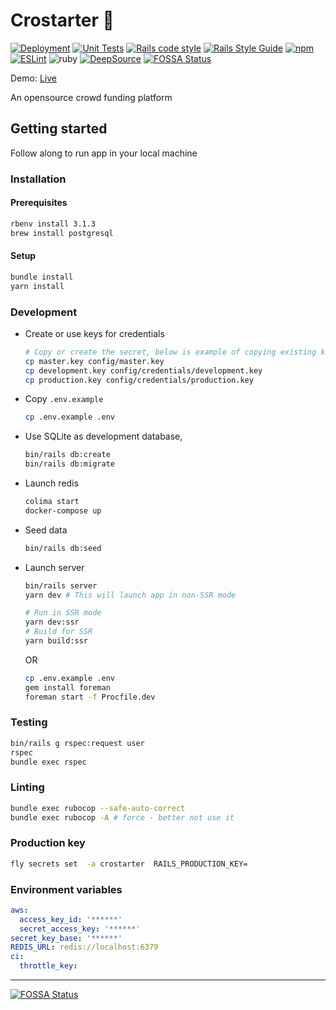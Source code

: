 # Crostarter 🎉

[![Deployment][deploy-image]][deploy-url] [![Unit Tests][rspec-image]][rspec-url] [![Rails code style][rubocop-code-style-image]][rubocop-code-style-url] [![Rails Style Guide][rails-code-style-image]][rails-code-style-url]
[![npm][npm-image]][npm-url] [![ESLint][eslint-image]][eslint-url]
![ruby][ruby-version] [![DeepSource][deepsource-image]][deepsource-url]
[![FOSSA Status][fossa-image]][fossa-url]

Demo: [Live](https://crostarter.fly.dev/)

An opensource crowd funding platform

## Getting started

Follow along to run app in your local machine

### Installation

#### Prerequisites

```bash
rbenv install 3.1.3
brew install postgresql
```

#### Setup

```bash
bundle install
yarn install
```

### Development

- Create or use keys for credentials

  ```bash
  # Copy or create the secret, below is example of copying existing keys to respective environments
  cp master.key config/master.key
  cp development.key config/credentials/development.key
  cp production.key config/credentials/production.key
  ```

- Copy `.env.example`

  ```bash
  cp .env.example .env
  ```

- Use SQLite as development database,

  ```bash
  bin/rails db:create
  bin/rails db:migrate
  ```

- Launch redis

  ```bash
  colima start
  docker-compose up
  ```

- Seed data

  ```bash
  bin/rails db:seed
  ```

- Launch server

  ```bash
  bin/rails server
  yarn dev # This will launch app in non-SSR mode

  # Run in SSR mode
  yarn dev:ssr
  # Build for SSR
  yarn build:ssr
  ```

  OR

  ```bash
  cp .env.example .env
  gem install foreman
  foreman start -f Procfile.dev
  ```

### Testing

```bash
bin/rails g rspec:request user
rspec
bundle exec rspec
```

### Linting

```bash
bundle exec rubocop --safe-auto-correct
bundle exec rubocop -A # force - better not use it
```

### Production key

```bash
fly secrets set  -a crostarter  RAILS_PRODUCTION_KEY=
```

### Environment variables

```yml
aws:
  access_key_id: '******'
  secret_access_key: '******'
secret_key_base: '******'
REDIS_URL: redis://localhost:6379
ci:
  throttle_key:
```

---

[deploy-image]: https://github.com/lakshmaji/kickstarter/actions/workflows/deployment.yml/badge.svg?branch=main
[deploy-url]: https://github.com/lakshmaji/kickstarter/actions/workflows/deployment.yml
[rspec-image]: https://github.com/lakshmaji/kickstarter/actions/workflows/spec.yml/badge.svg?branch=main
[rspec-url]: https://github.com/lakshmaji/kickstarter/actions/workflows/spec.yml
[rubocop-code-style-image]: https://img.shields.io/badge/code_style-rubocop-brightgreen.svg
[rubocop-code-style-url]: https://github.com/rubocop/rubocop-rails
[rails-code-style-image]: https://img.shields.io/badge/code_style-community-brightgreen.svg
[rails-code-style-url]: https://rails.rubystyle.guide
[npm-image]: https://img.shields.io/npm/v/eslint-config-standard.svg
[npm-url]: https://npmjs.org/package/eslint-config-standard
[eslint-image]: https://badges.aleen42.com/src/eslint.svg
[eslint-url]: https://eslint.org/
[ruby-version]: https://img.shields.io/badge/ruby-3.1+-ruby.svg?colorA=99004d&colorB=cc0066
[deepsource-image]: https://deepsource.io/gh/lakshmaji/crostarter.svg/?label=active+issues&show_trend=true&token=1iscn-MF5vlAmvh7Nzs1mvHd
[deepsource-url]: https://deepsource.io/gh/lakshmaji/crostarter/?ref=repository-badge
[fossa-image]: https://app.fossa.com/api/projects/git%2Bgithub.com%2Flakshmaji%2Fcrostarter.svg?type=shield
[fossa-url]: https://app.fossa.com/projects/git%2Bgithub.com%2Flakshmaji%2Fcrostarter?ref=badge_shield

[![FOSSA Status](https://app.fossa.com/api/projects/git%2Bgithub.com%2Flakshmaji%2Fcrostarter.svg?type=large)](https://app.fossa.com/projects/git%2Bgithub.com%2Flakshmaji%2Fcrostarter?ref=badge_large)
